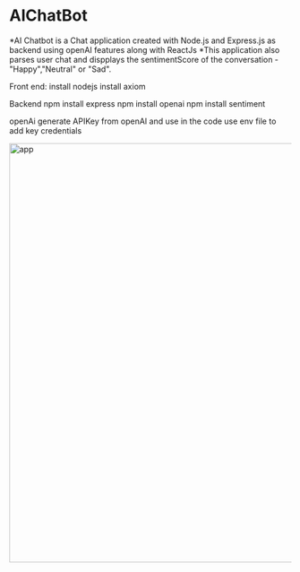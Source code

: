 # AIChatBot
*AI Chatbot is a Chat application created with Node.js and Express.js as backend using openAI features along with ReactJs
*This application also parses user chat and dispplays the sentimentScore of the conversation -"Happy","Neutral" or "Sad".

Front end:
install nodejs
install axiom

Backend
npm install express
npm install openai
npm install sentiment

openAi
generate APIKey from openAI and use in the code
use env file to add key credentials

<img width="748" alt="app" src="https://github.com/user-attachments/assets/1b8659c0-5aa8-4768-a0e7-f53411901f0d" />
